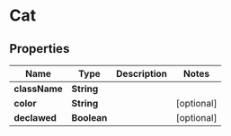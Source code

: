
# Cat

## Properties
Name | Type | Description | Notes
------------ | ------------- | ------------- | -------------
**className** | **String** |  | 
**color** | **String** |  |  [optional]
**declawed** | **Boolean** |  |  [optional]




